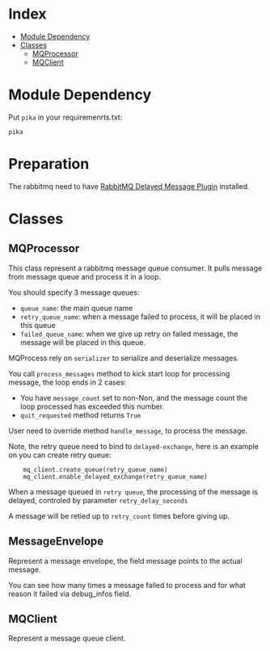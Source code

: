 # Index
* [Module Dependency](#module-dependency)
* [Classes](#classes)
    * [MQProcessor](#mqprocessor)
    * [MQClient](#mqclient)

# Module Dependency
Put `pika` in your requiremenrts.txt:
```
pika
```

# Preparation
The rabbitmq need to have [RabbitMQ Delayed Message Plugin](https://github.com/rabbitmq/rabbitmq-delayed-message-exchange) installed.


# Classes
## MQProcessor
This class represent a rabbitmq message queue consumer. It pulls message from message queue and process it in a loop.

You should specify 3 message queues:
* `queue_name`: the main queue name
* `retry_queue_name`: when a message failed to process, it will be placed in this queue
* `failed_queue_name`: when we give up retry on failed message, the message will be placed in this queue.

MQProcess rely on `serializer` to serialize and deserialize messages.

You call `process_messages` method to kick start loop for processing message, the loop ends in 2 cases:
* You have `message_count` set to non-Non, and the message count the loop processed has exceeded this number.
* `quit_requested` method returns `True`

User need to override method `handle_message`, to process the message.

Note, the retry queue need to bind to `delayed-exchange`, here is an example on you can create retry queue:
```
    mq_client.create_queue(retry_queue_name)
    mq_client.enable_delayed_exchange(retry_queue_name)
```

When a message queued in `retry queue`, the processing of the message is delayed, controled by parameter `retry_delay_seconds`

A message will be retied up to `retry_count` times before giving up.

## MessageEnvelope
Represent a message envelope, the field message points to the actual message.

You can see how many times a message failed to process and for what reason it failed via debug_infos field.

## MQClient
Represent a message queue client.
